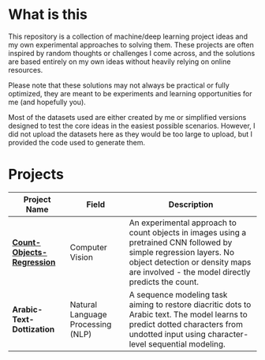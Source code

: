 # What is this
This repository is a collection of machine/deep learning project ideas and my own experimental approaches to solving them. These projects are often inspired by random thoughts or challenges I come across, and the solutions are based entirely on my own ideas without heavily relying on online resources.

Please note that these solutions may not always be practical or fully optimized, they are meant to be experiments and learning opportunities for me (and hopefully you).

Most of the datasets used are either created by me or simplified versions designed to test the core ideas in the easiest possible scenarios. However, I did not upload the datasets here as they would be too large to upload, but I provided the code used to generate them.

# Projects
| Project Name                 | Field                             | Description |
| ---------------------------- | --------------------------------- | ----------- |
| [**Count-Objects-Regression**](https://github.com/MajedTB/ML-Projects/tree/main/Count-Objects-Regression) | Computer Vision                   | An experimental approach to count objects in images using a pretrained CNN followed by simple regression layers. No object detection or density maps are involved - the model directly predicts the count. |
| **Arabic-Text-Dottization**  | Natural Language Processing (NLP) | A sequence modeling task aiming to restore diacritic dots to Arabic text. The model learns to predict dotted characters from undotted input using character-level sequential modeling. |


